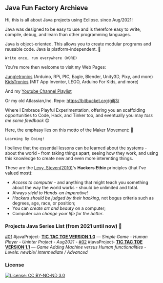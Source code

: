 ## Java Fun Factory Archieve
Hi, this is all about Java projects using Eclipse. since Aug/2021!

Java was designed to be easy to use and is therefore easy to write, compile, debug, and learn than other programming languages. 

Java is object-oriented. This allows you to create modular programs and reusable code. Java is platform-independent. :rocket:
```
Write once, run everywhere (WORE)
```
You're more then welcome to visit my Web Pages: 

 [Jungletronics](https://medium.com/jungletronics) (Arduino, RPi, PIC, Eagle, Blender, Unity3D, Pixy, and more) 
 [KidsTronics](https://medium.com/kidstronics) (MIT App Inventor, LEGO, Arduino For Kids, and more)
 
And my [Youtube Channel Playlist](https://www.youtube.com/playlist?list=PLK3PeNcUzb8TwZuXZJgREj5nDbQxRLW_a)

Or my old Atlassian,Inc. Repo: https://bitbucket.org/gilj3/
 
Where I Embrace Playful Experimentation, offering you an scaffolding opportunities to Code, Hack, 
and Tinker too, and eventually you may *toss me some feedback* :blush:

Here, the emphasy lies on this motto of the Maker Movement: :art:
```
Learning By Doing!
``` 

I believe that the essential lessons can be learned about the systems - about the world - 
from taking things apart, seeing how they work, and using this knowledge to create new and even more interenting things.

These are the [Levy, Steven(2010)](https://www.amazon.com/Hackers-Computer-Revolution-Steven-Levy/dp/1449388396)'s **Hackers Ethic** principles (that I've valued most):
* *Access to computer* - and anything that might teach you something about the way the world works - should be unlimited and total.
* Always *yield to Hands-on Imperative*!
* *Hackers should be judged by their hacking*, not bogus criteria such as degrees, age, race, or position;
* You can *create art and beauty* on a computer;
* Computer can *change your life for the better*.


### Projects Java Series List (from 2021 until now) :ant:

 [#01](01_tic_tac_toe_v1_0/) #javaProject- [**TIC TAC TOE VERSION 1.0**]() — *Simple Game - Human Player - Uninter Project - Aug2021 -*
 [#02](02_tic_tac_toe_v1_1/) #javaProject- [**TIC TAC TOE VERSION 1.1**]() — *Game Adding Machine versus Human functionalities - Levels: newbie/ Intermediate / Advanced*
   

### License

[![License: CC BY-NC-ND 3.0](https://img.shields.io/badge/License-CC%20BY--NC--ND%203.0-lightgrey.svg)](https://creativecommons.org/licenses/by-nc-nd/3.0/)
 
